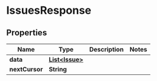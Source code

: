 

# IssuesResponse


## Properties

| Name | Type | Description | Notes |
|------------ | ------------- | ------------- | -------------|
|**data** | [**List&lt;Issue&gt;**](Issue.md) |  |  |
|**nextCursor** | **String** |  |  |



